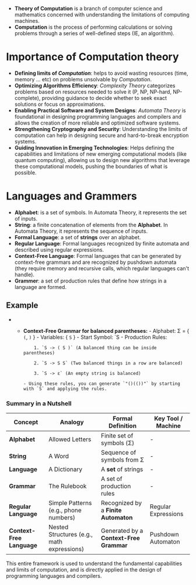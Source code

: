 - **Theory of Computation** is a branch of computer science and mathematics concerned with understanding the limitations of computing machines.
- **Computation** is the process of performing calculations or solving problems through a series of well-defined steps (IE, an algorithm).
# Importance of Computation theory
- **Defining limits of *Computation***: helps to avoid wasting resources (time, memory ... etc) on problems unsolvable by *Computation*.
- **Optimizing Algorithms Efficiency**: *Complexity Theory* categorizes problems based on resources needed to solve it (P, NP, NP-hard, NP-complete), providing guidance to decide whether to seek exact solutions or focus on approximations.
- **Enabling Practical Software and System Designs**: *Automata Theory* is foundational in designing programming languages and compilers and allows the creation of more reliable and optimized software systems.
- **Strengthening Cryptography and Security**: Understanding the limits of computation can help in designing secure and hard-to-break encryption systems.
- **Guiding Innovation in Emerging Technologies**: Helps defining the capabilities and limitations of new emerging computational models (like quantum computing), allowing us to design new algorithms that leverage these computational models, pushing the boundaries of what is possible.
# Languages and Grammers
- **Alphabet**: is a set of symbols. In Automata Theory, it represents the set of inputs.
- **String**: a finite concatenation of elements from the **Alphabet**. In Automata Theory, it represents the sequence of inputs.
- **Formal Language**: a set of **strings** over an alphabet.
- **Regular Language**: Formal languages recognized by finite automata and described using regular expressions.
- **Context-Free Language**: Formal languages that can be generated by context-free grammars and are recognized by pushdown automata (they require memory and recursive calls, which regular languages can't handle).
- **Grammer**: a set of production rules that define how strings in a language are formed.
## Example
- - **Context-Free Grammar for balanced parentheses:**
        - Alphabet: Σ = { `(`, `)` }
        - Variables: { `S` }
        - Start Symbol: `S
        - Production Rules:
            
            1. `S -> ( S )` (A balanced thing can be inside parentheses)
                
            2. `S -> S S` (Two balanced things in a row are balanced)
                
            3. `S -> ε` (An empty string is balanced)
                
        - Using these rules, you can generate `"()(())"` by starting with `S` and applying the rules.
            

### Summary in a Nutshell

|Concept|Analogy|Formal Definition|Key Tool / Machine|
|---|---|---|---|
|**Alphabet**|Allowed Letters|Finite set of symbols (Σ)|-|
|**String**|A Word|Sequence of symbols from Σ|-|
|**Language**|A Dictionary|A **set** of strings|-|
|**Grammar**|The Rulebook|A set of production rules|-|
|**Regular Language**|Simple Patterns (e.g., phone numbers)|Recognized by a **Finite Automaton**|Regular Expressions|
|**Context-Free Language**|Nested Structures (e.g., math expressions)|Generated by a **Context-Free Grammar**|Pushdown Automaton|

This entire framework is used to understand the fundamental capabilities and limits of computation, and is directly applied in the design of programming languages and compilers.